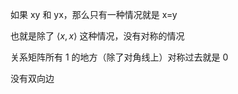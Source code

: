 ---
---

如果 xy 和 yx，那么只有一种情况就是 x=y

也就是除了 $\langle x,x \rangle$ 这种情况，没有对称的情况


关系矩阵所有 1 的地方（除了对角线上）对称过去就是 0

没有双向边
